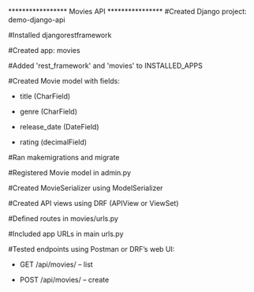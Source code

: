 ***************** Movies API ****************
#Created Django project: demo-django-api

#Installed djangorestframework

#Created app: movies

#Added 'rest_framework' and 'movies' to INSTALLED_APPS

#Created Movie model with fields:

  - title (CharField)

  - genre (CharField)

  - release_date (DateField)

  - rating (decimalField)

#Ran makemigrations and migrate

#Registered Movie model in admin.py

#Created MovieSerializer using ModelSerializer

#Created API views using DRF (APIView or ViewSet)

#Defined routes in movies/urls.py

#Included app URLs in main urls.py

#Tested endpoints using Postman or DRF’s web UI:

  - GET /api/movies/ – list

  - POST /api/movies/ – create
